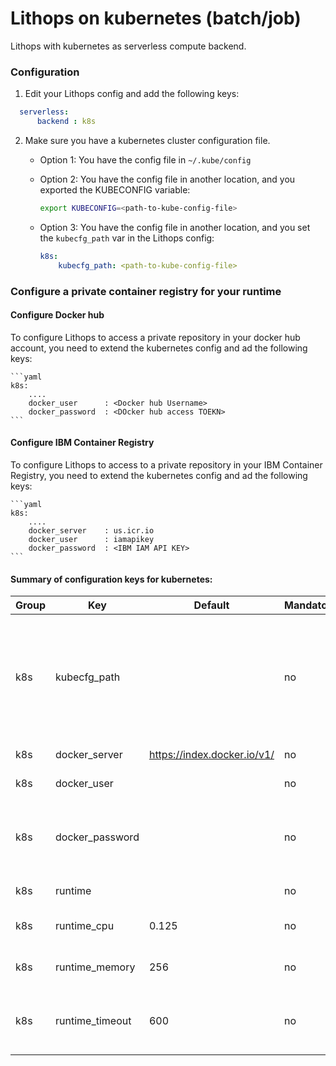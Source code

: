 # Lithops on kubernetes (batch/job)

Lithops with kubernetes as serverless compute backend.


### Configuration

1. Edit your Lithops config and add the following keys:

```yaml
  serverless:
      backend : k8s
```

2. Make sure you have a kubernetes cluster configuration file.
   - Option 1: You have the config file in `~/.kube/config`

   - Option 2: You have the config file in another location, and you exported the KUBECONFIG variable:
     ```bash
     export KUBECONFIG=<path-to-kube-config-file>
     ```

   - Option 3: You have the config file in another location, and you set the `kubecfg_path` var in the Lithops config:
     ```yaml
     k8s:
         kubecfg_path: <path-to-kube-config-file>
     ```

### Configure a private container registry for your runtime

#### Configure Docker hub
To configure Lithops to access a private repository in your docker hub account, you need to extend the kubernetes config and ad the following keys:

    ```yaml
    k8s:
        ....
        docker_user      : <Docker hub Username>
        docker_password  : <DOcker hub access TOEKN>
    ```

#### Configure IBM Container Registry
To configure Lithops to access to a private repository in your IBM Container Registry, you need to extend the kubernetes config and ad the following keys:

    ```yaml
    k8s:
        ....
        docker_server    : us.icr.io
        docker_user      : iamapikey
        docker_password  : <IBM IAM API KEY>
    ```

#### Summary of configuration keys for kubernetes:

|Group|Key|Default|Mandatory|Additional info|
|---|---|---|---|---|
|k8s | kubecfg_path | |no | Path to kubecfg file. Mandatory if config file not in `~/.kube/config` or KUBECONFIG env var not present|
|k8s | docker_server | https://index.docker.io/v1/ |no | Docker server URL |
|k8s | docker_user | |no | Docker hub username |
|k8s | docker_password | |no | Login to your docker hub account and generate a new access token [here](https://hub.docker.com/settings/security)|
|k8s | runtime |  |no | Docker image name.|
|k8s | runtime_cpu | 0.125 |no | CPU limit. Default 0.125vCPU |
|k8s | runtime_memory | 256 |no | Memory limit in MB. Default 256Mi |
|k8s | runtime_timeout | 600 |no | Runtime timeout in seconds. Default 600 seconds |

